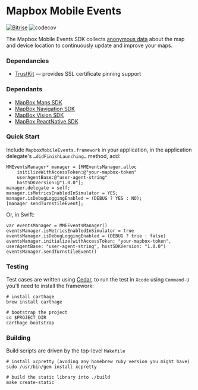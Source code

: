 # Mapbox Mobile Events

[![Bitrise](https://app.bitrise.io/app/63d52d847cdb36db/status.svg?token=DDdEMfpVR8emhdGSgToskA&branch=master)](https://www.bitrise.io/app/63d52d847cdb36db)
![codecov](https://codecov.io/gh/mapbox/mapbox-events-ios/branch/master/graph/badge.svg)

The Mapbox Mobile Events SDK collects [anonymous data](https://www.mapbox.com/telemetry/) about the map and device location to continuously update and improve your maps.

### Dependancies

- [TrustKit](https://github.com/datatheorem/TrustKit) — provides SSL certificate pinning support 

### Dependants

- [MapBox Maps SDK](https://github.com/mapbox/mapbox-gl-native/)
- [MapBox Navigation SDK](https://github.com/mapbox/mapbox-navigation-ios/)
- [MapBox Vision SDK](https://github.com/mapbox/mapbox-vision-ios)
- [MapBox ReactNative SDK](https://github.com/mapbox/react-native-mapbox-gl)

### Quick Start

Include `MapboxMobileEvents.framework` in your application, in the application delegate's  `…didFinishLaunching…` method, add:

    MMEventsManager* manager = [MMEventsManager.alloc 
        initilizeWithAccessToken:@"your-mapbox-token" 
        userAgentBase:@"user-agent-string"
        hostSDKVersion:@"1.0.0"];
    manager.delegate = self;
    manager.isMetricsEnabledInSimulator = YES;
    manager.isDebugLoggingEnabled = (DEBUG ? YES : NO);
    [manager sendTurnstileEvent];

Or, in Swift:
  
    var eventsManager = MMEEventsManager()
    eventsManager.isMetricsEnabledInSimulator = true
    eventsManager.isDebugLoggingEnabled = (DEBUG ? true : false)
    eventsManager.initialize(withAccessToken: "your-mapbox-token", userAgentBase: "user-agent-string", hostSDKVersion: "1.0.0")
    eventsManager.sendTurnstileEvent()

### Testing

Test cases are written using [Cedar](https://github.com/cedarbdd/cedar), to run the test in `Xcode` using `Command-U` you'll need to install the framework:

    # install carthage
    brew install carthage
    
    # bootstrap the project
    cd $PROJECT_DIR
    carthage bootstrap

### Building

Build scripts are driven by the top-level `Makefile`

    # install xcpretty (avoding any homebrew ruby version you might have)
    sudo /usr/bin/gem install xcpretty
    
    # build the static library into ./build
    make create-static
